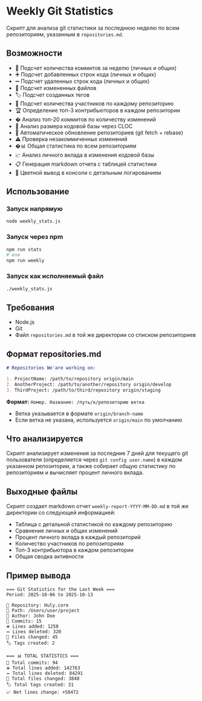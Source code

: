 # Weekly Git Statistics

Скрипт для анализа git статистики за последнюю неделю по всем репозиториям, указанным в `repositories.md`.

## Возможности

- 📝 Подсчет количества коммитов за неделю (личных и общих)
- ➕ Подсчет добавленных строк кода (личных и общих)
- ➖ Подсчет удаленных строк кода (личных и общих)
- 📄 Подсчет измененных файлов
- 🏷️ Подсчет созданных тегов
- 👥 Подсчет количества участников по каждому репозиторию
- 🏆 Определение топ-3 контрибьюторов в каждом репозитории
- � Анализ топ-20 коммитов по количеству изменений
- 📏 Анализ размера кодовой базы через CLOC
- 🔄 Автоматическое обновление репозиториев (git fetch + rebase)
- ⚠️ Проверка незакоммиченных изменений
- �📊 Общая статистика по всем репозиториям
- 📈 Анализ личного вклада в изменения кодовой базы
- 📋 Генерация markdown отчета с таблицей статистики
- 🎨 Цветной вывод в консоли с детальным логированием

## Использование

### Запуск напрямую

```bash
node weekly_stats.js
```

### Запуск через npm

```bash
npm run stats
# или
npm run weekly
```

### Запуск как исполняемый файл

```bash
./weekly_stats.js
```

## Требования

- Node.js
- Git
- Файл `repositories.md` в той же директории со списком репозиториев

## Формат repositories.md

```markdown
# Repositories We'are working on:

1. ProjectName: /path/to/repository origin/main
2. AnotherProject: /path/to/another/repository origin/develop
3. ThirdProject: /path/to/third/repository origin/staging
```

**Формат:** `Номер. Название: /путь/к/репозиторию ветка`

- Ветка указывается в формате `origin/branch-name`
- Если ветка не указана, используется `origin/main` по умолчанию

## Что анализируется

Скрипт анализирует изменения за последние 7 дней для текущего git пользователя (определяется через `git config user.name`) в каждом указанном репозитории, а также собирает общую статистику по репозиториям и вычисляет процент личного вклада.

## Выходные файлы

Скрипт создает markdown отчет `weekly-report-YYYY-MM-DD.md` в той же директории со следующей информацией:

- Таблица с детальной статистикой по каждому репозиторию
- Сравнение личных и общих изменений
- Процент личного вклада в каждый репозиторий
- Количество участников по репозиториям
- Топ-3 контрибьютора в каждом репозитории
- Общая сводка активности

## Пример вывода

```text
=== Git Statistics for the Last Week ===
Period: 2025-10-06 to 2025-10-13

📁 Repository: Huly.core
📂 Path: /Users/user/project
👤 Author: John Doe
📝 Commits: 15
➕ Lines added: 1250
➖ Lines deleted: 320
📄 Files changed: 45
🏷️ Tags created: 2

=== 📊 TOTAL STATISTICS ===
📝 Total commits: 94
➕ Total lines added: 142763
➖ Total lines deleted: 84291
📄 Total files changed: 3848
🏷️ Total tags created: 31
📈 Net lines change: +58472
```
